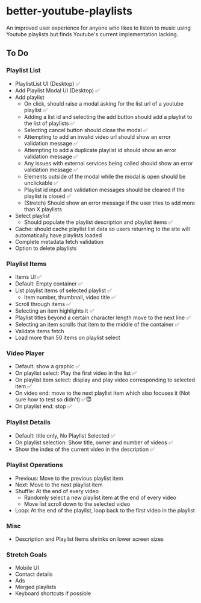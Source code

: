 # better-youtube-playlists

An improved user experience for anyone who likes to listen to music using Youtube playlists but finds Youtube's current implementation lacking.

## To Do

### Playlist List

- PlaylistList UI (Desktop) :white_check_mark:
- Add Playlist Modal UI (Desktop) :white_check_mark:
- Add playlist
  - On click, should raise a modal asking for the list url of a youtube playlist :white_check_mark:
  - Adding a list id and selecting the add button should add a playlist to the list of playlists :white_check_mark:
  - Selecting cancel button should close the modal :white_check_mark:
  - Attempting to add an invalid video url should show an error validation message :white_check_mark:
  - Attempting to add a duplicate playlist id should show an error validation message :white_check_mark:
  - Any issues with external services being called should show an error validation message :white_check_mark:
  - Elements outside of the modal while the modal is open should be unclickable :white_check_mark:
  - Playlist id input and validation messages should be cleared if the playlist is closed :white_check_mark:
  - (Stretch) Should show an error message if the user tries to add more than X playlists
- Select playlist
  - Should populate the playlist description and playlist items :white_check_mark:
- Cache: should cache playlist list data so users returning to the site will automatically have playlists loaded
- Complete metadata fetch validation
- Option to delete playlists

### Playlist Items

- Items UI :white_check_mark:
- Default: Empty container :white_check_mark:
- List playlist items of selected playlist :white_check_mark:
  - Item number, thumbnail, video title :white_check_mark:
- Scroll through items :white_check_mark:
- Selecting an item highlights it :white_check_mark:
- Playlist titles beyond a certain character length move to the next line :white_check_mark:
- Selecting an item scrolls that item to the middle of the container :white_check_mark:
- Validate items fetch
- Load more than 50 items on playlist select

### Video Player

- Default: show a graphic :white_check_mark:
- On playlist select: Play the first video in the list :white_check_mark:
- On playlist item select: display and play video corresponding to selected item :white_check_mark:
- On video end: move to the next playlist item which also focuses it (Not sure how to test so didn't) :white_check_mark::innocent:
- On playlist end: stop :white_check_mark:

### Playlist Details

- Default: title only, No Playlist Selected :white_check_mark:
- On playlist selection: Show title, owner and number of videos :white_check_mark:
- Show the index of the current video in the description :white_check_mark:

### Playlist Operations

- Previous: Move to the previous playlist item
- Next: Move to the next playlist item
- Shuffle: At the end of every video
  - Randomly select a new playlist item at the end of every video
  - Move list scroll down to the selected video
- Loop: At the end of the playlist, loop back to the first video in the playlist

### Misc

- Description and Playlist Items shrinks on lower screen sizes

### Stretch Goals

- Mobile UI
- Contact details
- Ads
- Merged playlists
- Keyboard shortcuts if possible
